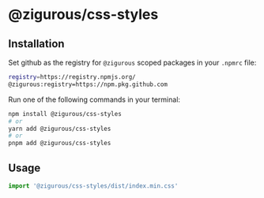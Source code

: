 # @zigurous/css-styles

## Installation

Set github as the registry for `@zigurous` scoped packages in your `.npmrc` file:
```bash
registry=https://registry.npmjs.org/
@zigurous:registry=https://npm.pkg.github.com
```

Run one of the following commands in your terminal:
```bash
npm install @zigurous/css-styles
# or
yarn add @zigurous/css-styles
# or
pnpm add @zigurous/css-styles
```

## Usage

```jsx
import '@zigurous/css-styles/dist/index.min.css'
```
